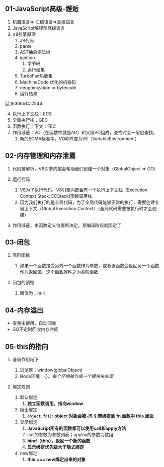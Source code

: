## 01-JavaScript高级-邂逅

1. 机器语言=> 汇编语言=>高级语言
2. JavaScript解释型高级语言
3. V8引擎原理
   1. JS代码
   2. parse
   3. AST抽象语法树
   4. ignition
      1. 字节码
      2. 运行结果
   5. TurboFan热收集
   6. MachineCode 优化的机器码
   7. deoptimization => bytecode
   8. 运行结果

![1630651417544](C:\Users\VunboYao\AppData\Roaming\Typora\typora-user-images\1630651417544.png)

4. 执行上下文栈：ECS
5. 全局执行栈：GEC
6. 函数执行上下文：FEC
7. 作用域链：VO（在函数中就是AO）和父级VO组成，查找时会一层层查找。
   1. 新的ECMA标准中，VO称呼变为VE（VariableEnvironment）

## 02-内存管理和内存泄露

1. 代码被解析，V8引擎内部会帮助我们创建一个对象（GlobalObject => GO）
2. 运行代码
   1. V8为了执行代码，V8引擎内部会有一个执行上下文栈（Execution Context Stack, ECStack)函数调用栈
   2. 因为我们执行的是全局代码，为了全局代码能够正常的执行，需要创建全局上下文（Global Execution Context）（全局代码需要被执行时才会创建）

3. 作用域链，由函数定义位置所决定。预编译阶段就固定了

## 03-闭包

1. 高阶函数
   1. 如果一个函数接受另外一个函数作为参数，或者该函数会返回另一个函数作为返回值，这个函数就称之为高阶函数

2. 闭包的销毁
   1. 赋值为：null

## 04-内存溢出

- 变量未使用，自动回收
- GO不定时回收内存空间

## 05-this的指向

1. 全局作用域下
   1. 浏览器：window(globalObject)
   2. Node环境：{}。*每个环境被当成一个模块来处理*

2. 绑定规则
   1. 默认绑定
      1. **独立函数调用，指向window**
   2. 隐士绑定
      1. **`object.fn()`: object 对象会被 JS 引擎绑定到 fn 函数中 this 里面**
   3. 显示绑定
      1. **JavaScript所有的函数都可以使用call和apply方法**
      2. call的参数为参数列表；applay的参数为数组
      3. **bind（this），返回一个新的函数**
      4. **显示绑定优先级大于隐式绑定**
   4. new绑定
      1. **this === new绑定出来的对象**

